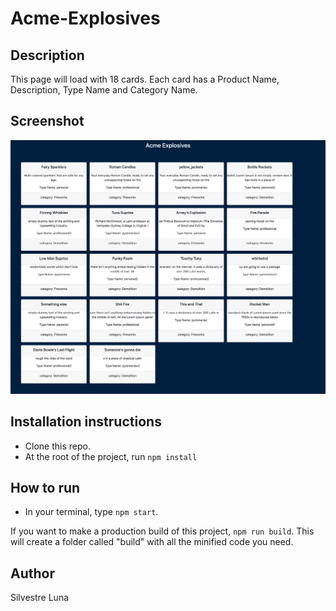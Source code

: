 # Acme-Explosives

## Description
This page will load with 18 cards. Each card has a Product Name, Description, Type Name and Category Name.

## Screenshot
![Acme Explosives page](https://raw.githubusercontent.com/silvestreluna/Acme-Explosives/master/assets/acme.png)

## Installation instructions
 - Clone this repo.
 - At the root of the project, run `npm install`

 ## How to run
 - In your terminal,
 type `npm start`.

 If you want to make a production build of this project, `npm run build`. 
 This will create a folder called "build" with all the minified code you need. 

 ## Author 
 
 Silvestre Luna